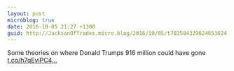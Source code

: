 ```yaml
---
layout: post
microblog: true
date: 2016-10-05 21:27 +1300
guid: http://JacksonOfTrades.micro.blog/2016/10/05/t783584329624653824.html
---
```

Some theories on where Donald Trumps 916 million could have gone [t.co/h7qEviPC4...](https://t.co/h7qEviPC4u)

